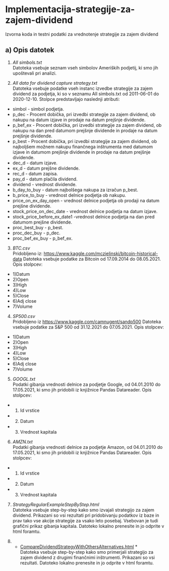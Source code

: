 # Implementacija-strategije-za-zajem-dividend
Izvorna koda in testni podatki za vrednotenje strategije za zajem dividend

## a) Opis datotek

1. *All simbols.txt* <br/>
Datoteka vsebuje seznam vseh simbolov Ameriških podjetij, ki smo jih upoštevali pri analizi.

2. *All data for dividend capture strategy.txt* <br/>
Datoteka vsebuje podatke vseh instanc izvedbe strategije za zajem dividend za podjetja, ki so v seznamu All simbols.txt od 2011-06-01 do 2020-12-10. Stolpce predstavljajo naslednji atributi:
- simbol - simbol podjetja.
- p_dec - Procent dobička, pri izvedbi strategije za zajem dividend, ob nakupu na datum izjave in prodaje na datum prejšnje dividende.
- p_bef_ex - Procent dobička, pri izvedbi strategije za zajem dividend, ob nakupu na dan pred datumom prejšnje dividende in prodaje na datum prejšnje dividende.
- p_best - Procent dobička, pri izvedbi strategije za zajem dividend, ob najboljšem možnem nakupu finančnega inštrumenta med datumom izjave in datumom prejšnje dividende in prodaje na datum prejšnje dividende.
- dec_d - datum izjave.
- ex_d - datum prejšne dividende.
- rec_d - datum zapisa.
- pay_d - datum plačila dividend.
- dividend - vrednost dividende.
- b_day_to_buy - datum najbolšega nakupa za izračun p_best.
- b_price_to_buy - vrednost delnice podjetja ob nakupu.
- price_on_ex_day_open - vrednost delnice podjetja ob prodaji na datum prejšne dividende.
- stock_price_on_dec_date - vrednost delnice podjetja na datum izjave.
- stock_price_before_ex_date1 -vrednost delnice podjetja na dan pred datumom prejšne dividende.
- proc_best_buy - p_best.
- proc_dec_buy - p_dec.
- proc_bef_ex_buy - p_bef_ex.
 
3. *BTC.csv* <br/>
Pridobljeno iz: https://www.kaggle.com/mczielinski/bitcoin-historical-data
Datoteka vsebuje podatke za Bitcoin od 17.09.2014 do 08.05.2021.
Opis stolpcev:
- 1)Datum
- 2)Open
- 3)High
- 4)Low
- 5)Close
- 6)Adj close
- 7)Volume

4. *SP500.csv* <br/>
Pridobljeno iz https://www.kaggle.com/camnugent/sandp500
Datoteka vsebuje podatke za S&P 500 od 31.12.2021 do 07.05.2021.
Opis stolpcev:
- 1)Datum
- 2)Open
- 3)High
- 4)Low
- 5)Close
- 6)Adj close
- 7)Volume

5. *GOOGL.txt* <br/>
Podatki gibanja vrednosti delnice za podjetje Google, od  04.01.2010 do 17.05.2021, ki smo jih pridobili iz knjižnice Pandas Datareader.
Opis stolpcev:
- 1) Id vrstice
- 2) Datum 
- 3) Vrednost kapitala


6. *AMZN.txt* <br/>
Podatki gibanja vrednosti delnice za podjetje Amazon, od 04.01.2010 do 17.05.2021, ki smo jih pridobili iz knjižnice Pandas Datareader.
Opis stolpcev:
- 1) Id vrstice
- 2) Datum 
- 3) Vrednost kapitala


7. *StrategyRegularExampleStepByStep.html* <br/>
Datoteka vsebuje step-by-step kako smo izvajali strategijo za zajem dividend.
Prikazani so vsi rezultati pri pridobivanju podatkov iz  baze in prav tako vse akcije strategije za vsako leto posebaj. Vsebovan je tudi grafični prikaz 
gibanja kapitala.
Datoteko lokalno prenesite in jo odprite v html foramtu.

8. * [CompareDividendStrategyWithOthersAlternatives.html](https://andrejmohoric.github.io/CompareDividendStrategyWithOthersAlternatives/) * <br/>
Datoteka vsebuje step-by-step kako smo primerjali strategijo za zajem dividend z drugimi finančnimi inštrumenti.
Prikazani so vsi rezultati. 
Datoteko lokalno prenesite in jo odprite v html foramtu.

